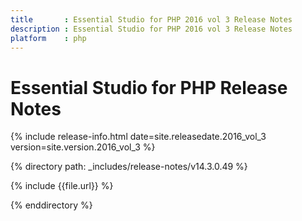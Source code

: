```yaml
---
title		: Essential Studio for PHP 2016 vol 3 Release Notes
description	: Essential Studio for PHP 2016 vol 3 Release Notes
platform	: php
---
```


# Essential Studio for PHP Release Notes

{% include release-info.html date=site.releasedate.2016_vol_3 version=site.version.2016_vol_3 %} 

{% directory path: _includes/release-notes/v14.3.0.49 %}

{% include {{file.url}} %}

{% enddirectory %}